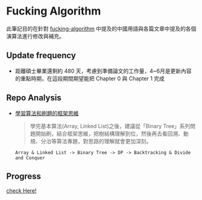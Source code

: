 # Fucking Algorithm 
此筆記目的在針對 [fucking-algorithm](https://github.com/labuladong/fucking-algorithm) 中提及的中國用語與各篇文章中提及的各個演算法進行修改與補充。

## Update frequency
- 距離碩士畢業還剩約 480 天，考慮到準備論文的工作量，4~6月是更新內容的重點時期，在這段期間期望能把 Chapter 0 與 Chapter 1 完成
  
## Repo Analysis
- [學習算法和刷題的框架思維](https://labuladong.github.io/algo/1/2/)
    > 學完基本算法(Array, Linked List)之後，建議從「Binary Tree」系列問題開始刷，結合框架思維，把樹結構理解到位，然後再去看回溯、動規、分治等算法專題，對思路的理解就會更加深刻。
    ```
    Array & Linked List -> Binary Tree -> DP -> Backtracking & Divide and Conquer
    ```
## Progress
[check Here!](TODO.md)